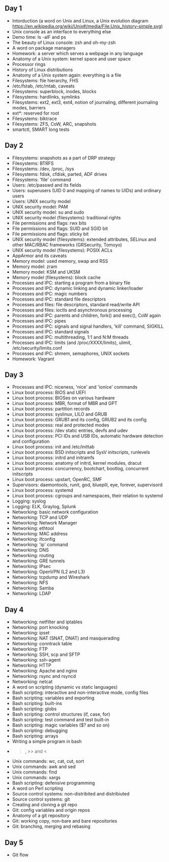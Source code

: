 ## Day 1
* Intorduction (a word on Unix and Linux, a Unix evolution diagram https://en.wikipedia.org/wiki/Unix#/media/File:Unix_history-simple.svg)
* Unix console as an interface to everything else
* Demo time: ls -alF and ps
* The beauty of Linux console: zsh and oh-my-zsh
* A word on package managers
* Homework: a server which serves a webpage in any language
* Anatomy of a Unix system: kernel space and user space
* Processor rings
* History of Linux distributions
* Anatomy of a Unix system again: everything is a file
* Filesystems: file hierarchy, FHS
* /etc/fstab, /etc/mtab, caveats
* Filesystems: superblock, inodes, blocks
* Filesystems: hardlinks, symlinks
* Filesystems: ext2, ext3, ext4, notion of journaling, different journaling modes, barriers
* ext\*: reserved for root
* Filesystems: blktrace
* Filesystems: ZFS, CoW, ARC, snapshots
* smartctl, SMART long tests

## Day 2
* Filesystems: snapshots as a part of DRP strategy
* Filesystems: BTRFS
* Filesystems: /dev, /proc, /sys
* Filesystems: fdisk, cfdisk, parted, ADF drives
* Filesystems: 'file' command
* Users: /etc/passwd and its fields
* Users: superusers (UID 0 and mapping of names to UIDs) and ordinary users
* Users: UNIX security model
* UNIX security model: PAM
* UNIX security model: su and sudo
* UNIX security model (filesystems): traditional rights
* File permissions and flags: rwx bits
* File permissions and flags: SUID and SGID bit
* File permissions and flags: sticky bit
* UNIX security model (filesystems): extended attributes, SELinux and other MAC/RBAC frameworks (GRSecurity, Tomoyo)
* UNIX security model (filesystems): POSIX ACLs
* AppArmor and its caveats
* Memory model: used memory, swap and RSS
* Memory model: zram
* Memory model: KSM and UKSM
* Memory model (filesystems): block cache
* Processes and IPC: starting a program from a binary file
* Processes and IPC: dynamic linking and dynamic linker/loader
* Processes and IPC: magic numbers
* Processes and IPC: standard file descriptors
* Processes and files: file descriptors, standard read/write API
* Processes and files: ioctls and asynchronous processing
* Processes and IPC: parents and children, fork() and exec(), CoW again
* Processes and IPC: pipes
* Processes and IPC: signals and signal handlers, 'kill' command, SIGKILL
* Processes and IPC: standard signals
* Processes and IPC: multithreading, 1:1 and N:M threads
* Processes and IPC: limits (and /proc/XXXX/limits), ulimit, /etc/security/limits.conf
* Processes and IPC: shmem, semaphores, UNIX sockets
* Homework: Vagrant

## Day 3

* Processes and IPC: niceness, 'nice' and 'ionice' commands
* Linux boot process: BIOS and UEFI
* Linux boot process: BIOSes on various hardware
* Linux boot process: MBR, format of MBR and GPT
* Linux boot process: partition records
* Linux boot process: syslinux, LILO and GRUB
* Linux boot process: GRUB1 and its config, GRUB2 and its config
* Linux boot process: real and protected modes
* Linux boot process: /dev static entries, devfs and udev
* Linux boot process: PCI IDs and USB IDs, automatic hardware detection and configuration
* Linux boot process: init and /etc/inittab
* Linux boot process: BSD initscripts and SysV initscripts, runlevels
* Linux boot process: initrd and initramfs
* Linux boot process: anatomy of initrd, kernel modules, dracut
* Linux boot process: concurrency, bootchart, bootlog, concurrent initscripts
* Linux boot process: upstart, OpenRC, SMF
* Supervisors: daemontools, runit, god, bluepill, eye, forever, supervisord
* Linux boot process: systemd
* Linux boot process: cgroups and namespaces, their relation to systemd
* Logging: syslog
* Logging: ELK, Graylog, Splunk
* Networking: basic network configuration
* Networking: TCP and UDP
* Networking: Network Manager
* Networking: ethtool
* Networking: MAC address
* Networking: ifconfig
* Networking: 'ip' command
* Networking: DNS
* Networking: routing
* Networking: GRE tunnels
* Networking: IPsec
* Networking: OpenVPN (L2 and L3)
* Networking: tcpdump and Wireshark
* Networking: NFS
* Networking: Samba
* Networking: LDAP

## Day 4
* Networking: netfilter and iptables
* Networking: port knocking
* Networking: ipset
* Networking: NAT (SNAT, DNAT) and masquerading
* Networking: conntrack table
* Networking: FTP
* Networking: SSH, scp and SFTP
* Networking: ssh-agent
* Networking: HTTP
* Networking: Apache and nginx
* Networking: rsync and rsyncd
* Networking: netcat
* A word on scripting (dynamic vs static languages)
* Bash scripting: interactive and non-interactive mode, config files
* Bash scripting: variables and exporting
* Bash scripting: built-ins
* Bash scripting: globs
* Bash scripting: control structures (if, case, for)
* Bash scripting: test command and test built-in
* Bash scripting: magic variables ($? and so on)
* Bash scripting: debugging
* Bash scripting: arrays
* Writing a simple program in bash
* >, >> and <
* Unix commands: wc, cat, cut, sort
* Unix commands: awk and sed 
* Unix commands: find
* Unix commands: xargs
* Bash scripting: defensive programming
* A word on Perl scripting
* Source control systems: non-distribited and distribiuted
* Source control systems: git
* Creating and cloning a git repo
* Git: config variables and origin repos
* Anatomy of a git repository
* Git: working copy, non-bare and bare repositories
* Git: branching, merging and rebasing

## Day 5
* Git flow
